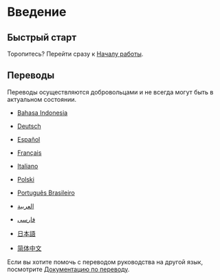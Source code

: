 # Введение

## Быстрый старт

Торопитесь? Перейти сразу к [Началу работы](getting-started.md).

## Переводы

Переводы осуществляются добровольцами и не всегда могут быть в актуальном
состоянии.

- [Bahasa Indonesia](https://apps.ankiweb.net/docs/manual.id.html)

- [Deutsch](http://www.dennisproksch.de/anki)

- [Español](https://apps.ankiweb.net/docs/manual.es.html)

- [Français](https://apps.ankiweb.net/docs/manual.fr.html)

- [Italiano](https://web.archive.org/web/20160423223801/http://192.167.9.6/Anki_ITA/Manual_ITA.htm)

- [Polski](https://platynowy.github.io/anki-manual/#/)

- [Português Brasileiro](https://mizerablebr.github.io/anki-manual/)

- [العربية](https://abdnh.github.io/anki-manual/)

- [فارسى](http://ankidroid.ir/anki.pdf)

- [日本語](http://wikiwiki.jp/rage2050/?FrontPage)

- [简体中文](http://www.ankichina.net/manual/anki/)

Если вы хотите помочь с переводом руководства на другой язык, посмотрите
[Документацию по переводу](https://translating.ankiweb.net/#/anki/manual).
